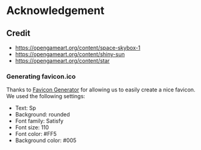 # Acknowledgement

## Credit

- <https://opengameart.org/content/space-skybox-1>
- <https://opengameart.org/content/shiny-sun>
- <https://opengameart.org/content/star>

### Generating favicon.ico

Thanks to [Favicon Generator](https://favicon.io/favicon-generator/) for allowing us to easily create a nice favicon.
We used the following settings:

- Text: Sp
- Background: rounded
- Font family: Satisfy
- Font size: 110
- Font color: #FF5
- Background color: #005
